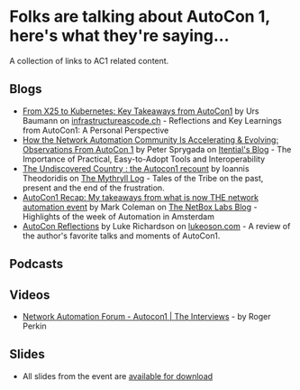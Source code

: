 # Folks are talking about AutoCon 1, here's what they're saying...

A collection of links to AC1 related content.

## Blogs
-   [From X25 to Kubernetes: Key Takeaways from AutoCon1](https://infrastructureascode.ch/autocon1.html) by Urs Baumann on [infrastructureascode.ch](http://infrastructureascode.ch) - Reflections and Key Learnings from AutoCon1: A Personal Perspective
-   [How the Network Automation Community Is Accelerating & Evolving: Observations From AutoCon 1](https://www.itential.com/blog/netdevops/how-the-network-automation-community-is-accelerating-evolving-observations-from-autocon-1/) by Peter Sprygada on [Itential's Blog](https://www.itential.com/blog/) - The Importance of Practical, Easy-to-Adopt Tools and Interoperability
-   [The Undiscovered Country : the Autocon1 recount](https://www.mythryll.com/?p=2591) by Ioannis Theodoridis on [The Mythryll Log](https://www.mythryll.com) - Tales of the Tribe on the past, present and the end of the frustration.
-   [AutoCon1 Recap: My takeaways from what is now THE network automation event](https://netboxlabs.com/blog/autocon1-recap/) by Mark Coleman on [The NetBox Labs Blog](https://netboxlabs.com/blog/) - Highlights of the week of Automation in Amsterdam
-   [AutoCon Reflections](https://lukeoson.com/blog/2024/09/16/autocon-reflections/) by Luke Richardson on [lukeoson.com](https://lukeoson.com) - A review of the author's favorite talks and moments of AutoCon1.   

## Podcasts

## Videos
-   [Network Automation Forum - Autocon1 | The Interviews](https://www.youtube.com/watch?v=zJ6YE7iFAhA) - by Roger Perkin

## Slides
-   All slides from the event are [available for download](https://github.com/Network-Automation-Forum/handyinfo/tree/main/docs/autocon_coverage/slides/AutoCon1)
